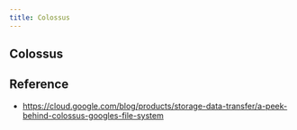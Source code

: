```yaml
---
title: Colossus
---
```


## Colossus


## Reference
- https://cloud.google.com/blog/products/storage-data-transfer/a-peek-behind-colossus-googles-file-system
